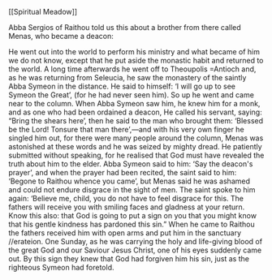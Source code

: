 [[Spiritual Meadow]]
 
Abba Sergios of Raithou told us this about a brother from there called Menas, who became a deacon:  
 
He went out into the world to perform his ministry and what became of him we do not know, except that he put aside the monastic habit and returned to the world. A long time afterwards he went off to Theoupolis =Antioch and, as he was returning from Seleucia, he saw the monastery of the saintly Abba Symeon in the distance. He said to himself: ‘I will go up to see Symeon the Great’, (for he had never seen him). So up he went and came near to the column. When Abba Symeon saw him, he knew him for a monk, and as one who had been ordained a deacon, He called his servant, saying: “Bring the shears here’, then he said to the man who brought them: ‘Blessed be the Lord! Tonsure that man there’,—and with his very own finger he singled him out, for there were many people around the column, Menas was astonished at these words and he was seized by mighty dread. He patiently submitted without speaking, for he realised that God must have revealed the truth about him to the elder. Abba Symeon said to him: ‘Say the deacon's prayer’, and when the prayer had been recited, the saint said to him: ‘Begone to Raithou whence you came’, but Menas said he was ashamed and could not endure disgrace in the sight of men. The saint spoke to him again: ‘Believe me, child, you do not have to feel disgrace for this. The fathers will receive you with smiling faces and gladness at your return. Know this also: that God is going to put a sign on you that you might know that his gentle kindness has pardoned this sin.” When he came to Raithou the fathers received him with open arms and put him in the sanctuary //erateion. One Sunday, as he was carrying the holy and life-giving blood of the great God and our Saviour Jesus Christ, one of his eyes suddenly came out. By this sign they knew that God had forgiven him his sin, just as the righteous Symeon had foretold.
